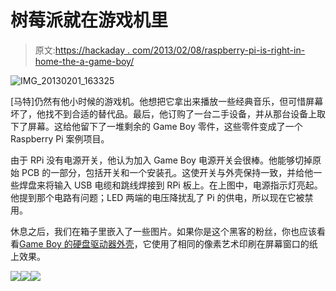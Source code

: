 # 树莓派就在游戏机里

> 原文:[https://hackaday . com/2013/02/08/raspberry-pi-is-right-in-home-the-a-game-boy/](https://hackaday.com/2013/02/08/raspberry-pi-is-right-at-home-inside-of-a-game-boy/)

![IMG_20130201_163325](../Images/7724f0138ca5733a3b965a27b1670a50.png)

[马特]仍然有他小时候的游戏机。他想把它拿出来播放一些经典音乐，但可惜屏幕坏了，他找不到合适的替代品。最后，他订购了一台二手设备，并从那台设备上取下了屏幕。这给他留下了一堆剩余的 Game Boy 零件，这些零件变成了一个 Raspberry Pi 案例项目。

由于 RPi 没有电源开关，他认为加入 Game Boy 电源开关会很棒。他能够切掉原始 PCB 的一部分，包括开关和一个安装孔。这使开关与外壳保持一致，并给他一些焊盘来将输入 USB 电缆和跳线焊接到 RPi 板上。在上图中，电源指示灯亮起。他提到那个电路有问题；LED 两端的电压降扰乱了 Pi 的供电，所以现在它被禁用。

休息之后，我们在箱子里嵌入了一些图片。如果你是这个黑客的粉丝，你也应该看看[Game Boy 的硬盘驱动器外壳](http://hackaday.com/2009/09/04/80-gig-drive-inside-a-game-boy/)，它使用了相同的像素艺术印刷在屏幕窗口的纸上效果。

[![](../Images/3a00ea801d97ebe2ae6a362f5a91af43.png)](https://hackaday.com/2013/02/08/raspberry-pi-is-right-at-home-inside-of-a-game-boy/img_20130201_163325/)[![](../Images/5d37543b3c642279fa32bc2bf6d60c68.png)](https://hackaday.com/2013/02/08/raspberry-pi-is-right-at-home-inside-of-a-game-boy/img_20130201_162152/)[![](../Images/5368eba5a0aa414dd22e41d487e52583.png)](https://hackaday.com/2013/02/08/raspberry-pi-is-right-at-home-inside-of-a-game-boy/img_20130127_174459/)